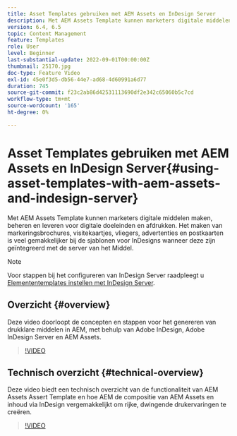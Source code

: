 ```yaml
---
title: Asset Templates gebruiken met AEM Assets en InDesign Server
description: Met AEM Assets Template kunnen marketers digitale middelen maken, beheren en leveren voor digitale doeleinden en afdrukken. Het maken van markeringsbrochures, visitekaartjes, vliegers, advertenties en postkaarten is veel gemakkelijker bij de sjablonen voor InDesigns wanneer deze zijn geïntegreerd met de server van het Middel.
version: 6.4, 6.5
topic: Content Management
feature: Templates
role: User
level: Beginner
last-substantial-update: 2022-09-01T00:00:00Z
thumbnail: 25170.jpg
doc-type: Feature Video
exl-id: 45e0f3d5-db56-44e7-ad68-4d60991a6d77
duration: 745
source-git-commit: f23c2ab86d42531113690df2e342c65060b5c7cd
workflow-type: tm+mt
source-wordcount: '165'
ht-degree: 0%

---
```


# Asset Templates gebruiken met AEM Assets en InDesign Server{#using-asset-templates-with-aem-assets-and-indesign-server}

Met AEM Assets Template kunnen marketers digitale middelen maken, beheren en leveren voor digitale doeleinden en afdrukken. Het maken van markeringsbrochures, visitekaartjes, vliegers, advertenties en postkaarten is veel gemakkelijker bij de sjablonen voor InDesigns wanneer deze zijn geïntegreerd met de server van het Middel.

>[!NOTE]
>
>Voor stappen bij het configureren van InDesign Server raadpleegt u [Elemententemplates instellen met InDesign Server](asset-templates-technical-video-setup.md).

## Overzicht {#overview}

Deze video doorloopt de concepten en stappen voor het genereren van drukklare middelen in AEM, met behulp van Adobe InDesign, Adobe InDesign Server en AEM Assets.

>[!VIDEO](https://video.tv.adobe.com/v/25170?quality=12&learn=on)

## Technisch overzicht {#technical-overview}

Deze video biedt een technisch overzicht van de functionaliteit van AEM Assets Assert Template en hoe AEM de compositie van AEM Assets en inhoud via InDesign vergemakkelijkt om rijke, dwingende drukervaringen te creëren.

>[!VIDEO](https://video.tv.adobe.com/v/17071?quality=12&learn=on)
